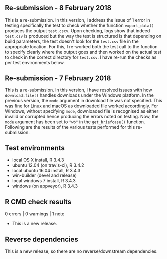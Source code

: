 ## Re-submission - 8 February 2018
This is a re-submission. In this version, I address the issue of 1 error in
testing specifically the test to check whether the function `export_data()`
produces the output `test.cscv`. Upon checking, logs show that indeed `test.csv`
is produced but the way the test is structured is that depending on build
parameters, the test doesn't look for the `test.csv` file in the appropriate
location. For this, I re-worked both the test call to the function to specify
clearly where the output goes and then worked on the actual test to check in the
correct directory for `test.csv`. I have re-run the checks as per test environments
below.


## Re-submission - 7 February 2018
This is a re-submission. In this version, I have resolved issues with how 
`download.file()` handles downloads under the Windows platform. In the previous
version, the `mode` argument in download file was not specified. This was fine 
for Linux and macOS as downloaded file worked accordingly. For Windows, without 
specifying `mode`, downloaded file is recognised as either invalid or corrupted 
hence producing the errors noted on testing. Now, the `mode` argument has been 
set to `"wb"` in the `get_briefcase()` function. Following are the results of
the various tests performed for this re-submission.

## Test environments
* local OS X install, R 3.4.3
* ubuntu 12.04 (on travis-ci), R 3.4.2
* local ubuntu 16.04 install, R 3.4.3
* win-builder (devel and release)
* local windows 7 install, R 3.4.3
* windows (on appveyor), R 3.4.3

## R CMD check results

0 errors | 0 warnings | 1 note

* This is a new release.

## Reverse dependencies
This is a new release, so there are no reverse/downstream dependencies.
